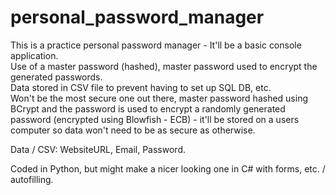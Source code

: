 # personal_password_manager
This is a practice personal password manager - It'll be a basic console application.  
Use of a master password (hashed), master password used to encrypt the generated passwords.  
Data stored in CSV file to prevent having to set up SQL DB, etc.  
Won't be the most secure one out there, master password hashed using BCrypt and the password is used to encrypt a randomly generated password (encrypted using Blowfish - ECB) - it'll be stored on a users computer so data won't need to be as secure as otherwise.  

Data / CSV: WebsiteURL, Email, Password.  

Coded in Python, but might make a nicer looking one in C# with forms, etc. / autofilling.  

